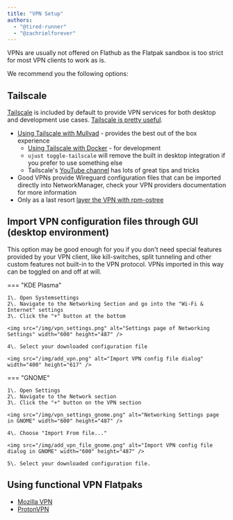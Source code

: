 ```yaml
---
title: "VPN Setup"
authors:
  - "@tired-runner"
  - "@zachrielforever"
---
```


VPNs are usually not offered on Flathub as the Flatpak sandbox is too strict for most VPN clients to work as is.

We recommend you the following options:

## Tailscale

[Tailscale](https://tailscale.com) is included by default to provide VPN services for both desktop and development use cases. [Tailscale is pretty useful](https://blog.6nok.org/tailscale-is-pretty-useful/).

- [Using Tailscale with Mullvad](https://tailscale.com/kb/1258/mullvad-exit-nodes) - provides the best out of the box experience
  - [Using Tailscale with Docker](https://tailscale.com/kb/1282/docker) - for development
  - `ujust toggle-tailscale` will remove the built in desktop integration if you prefer to use something else
  - Tailscale's [YouTube channel](https://www.youtube.com/@Tailscale) has lots of great tips and tricks
- Good VPNs provide Wireguard configuration files that can be imported directly into NetworkManager, check your VPN providers documentation for more information
- Only as a last resort [layer the VPN with rpm-ostree](https://docs.bazzite.gg/Installing_and_Managing_Software/rpm-ostree/)

## Import VPN configuration files through GUI (desktop environment)

This option may be good enough for you if you don't need special features provided by your VPN client, like kill-switches, split tunneling and other custom features not built-in to the VPN protocol. VPNs imported in this way can be toggled on and off at will.

=== "KDE Plasma"

    1\. Open Systemsettings
    2\. Navigate to the Networking Section and go into the "Wi-Fi & Internet" settings
    3\. Click the "+" button at the bottom

    <img src="/img/vpn_settings.png" alt="Settings page of Networking Settings" width="600" height="487" />

    4\. Select your downloaded configuration file

    <img src="/img/add_vpn.png" alt="Import VPN config file dialog" width="400" height="617" />

=== "GNOME"

    1\. Open Settings
    2\. Navigate to the Network section
    3\. Click the "+" button on the VPN section

    <img src="/img/vpn_settings_gnome.png" alt="Networking Settings page in GNOME" width="600" height="487" />

    4\. Choose "Import From file..."

    <img src="/img/add_vpn_file_gnome.png" alt="Import VPN config file dialog in GNOME" width="600" height="487" />

    5\. Select your downloaded configuration file.

## Using functional VPN Flatpaks

- [Mozilla VPN](https://flathub.org/apps/org.mozilla.vpn)
- [ProtonVPN](https://flathub.org/apps/com.protonvpn.www)
